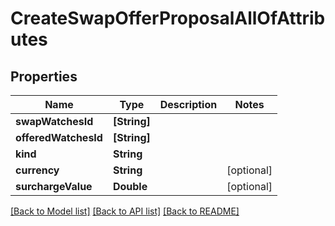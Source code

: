 # CreateSwapOfferProposalAllOfAttributes

## Properties
Name | Type | Description | Notes
------------ | ------------- | ------------- | -------------
**swapWatchesId** | **[String]** |  | 
**offeredWatchesId** | **[String]** |  | 
**kind** | **String** |  | 
**currency** | **String** |  | [optional] 
**surchargeValue** | **Double** |  | [optional] 

[[Back to Model list]](../README.md#documentation-for-models) [[Back to API list]](../README.md#documentation-for-api-endpoints) [[Back to README]](../README.md)


